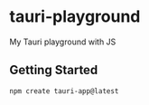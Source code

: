 # tauri-playground

My Tauri playground with JS

## Getting Started

```bash
npm create tauri-app@latest